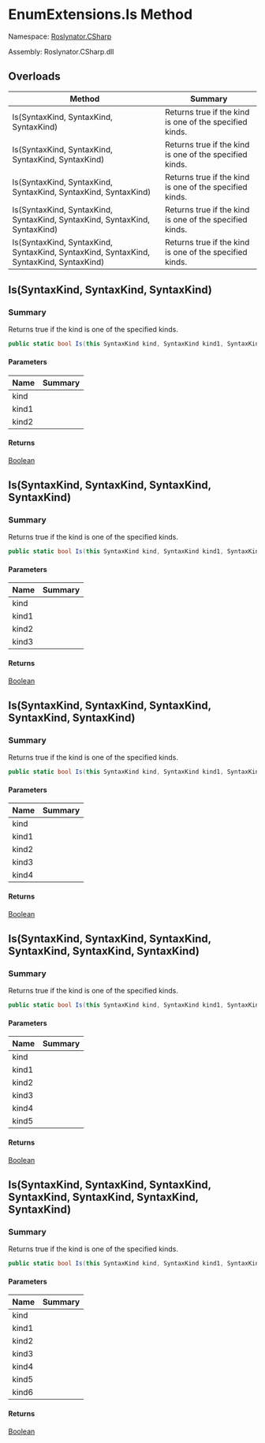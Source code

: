 # EnumExtensions\.Is Method

Namespace: [Roslynator.CSharp](../../README.md)

Assembly: Roslynator\.CSharp\.dll

## Overloads

| Method | Summary |
| ------ | ------- |
| Is\(SyntaxKind, SyntaxKind, SyntaxKind\) | Returns true if the kind is one of the specified kinds\. |
| Is\(SyntaxKind, SyntaxKind, SyntaxKind, SyntaxKind\) | Returns true if the kind is one of the specified kinds\. |
| Is\(SyntaxKind, SyntaxKind, SyntaxKind, SyntaxKind, SyntaxKind\) | Returns true if the kind is one of the specified kinds\. |
| Is\(SyntaxKind, SyntaxKind, SyntaxKind, SyntaxKind, SyntaxKind, SyntaxKind\) | Returns true if the kind is one of the specified kinds\. |
| Is\(SyntaxKind, SyntaxKind, SyntaxKind, SyntaxKind, SyntaxKind, SyntaxKind, SyntaxKind\) | Returns true if the kind is one of the specified kinds\. |

## Is\(SyntaxKind, SyntaxKind, SyntaxKind\)

### Summary

Returns true if the kind is one of the specified kinds\.

```csharp
public static bool Is(this SyntaxKind kind, SyntaxKind kind1, SyntaxKind kind2)
```

#### Parameters

| Name | Summary |
| ---- | ------- |
| kind | |
| kind1 | |
| kind2 | |

#### Returns

[Boolean](https://docs.microsoft.com/en-us/dotnet/api/system.boolean)


## Is\(SyntaxKind, SyntaxKind, SyntaxKind, SyntaxKind\)

### Summary

Returns true if the kind is one of the specified kinds\.

```csharp
public static bool Is(this SyntaxKind kind, SyntaxKind kind1, SyntaxKind kind2, SyntaxKind kind3)
```

#### Parameters

| Name | Summary |
| ---- | ------- |
| kind | |
| kind1 | |
| kind2 | |
| kind3 | |

#### Returns

[Boolean](https://docs.microsoft.com/en-us/dotnet/api/system.boolean)


## Is\(SyntaxKind, SyntaxKind, SyntaxKind, SyntaxKind, SyntaxKind\)

### Summary

Returns true if the kind is one of the specified kinds\.

```csharp
public static bool Is(this SyntaxKind kind, SyntaxKind kind1, SyntaxKind kind2, SyntaxKind kind3, SyntaxKind kind4)
```

#### Parameters

| Name | Summary |
| ---- | ------- |
| kind | |
| kind1 | |
| kind2 | |
| kind3 | |
| kind4 | |

#### Returns

[Boolean](https://docs.microsoft.com/en-us/dotnet/api/system.boolean)


## Is\(SyntaxKind, SyntaxKind, SyntaxKind, SyntaxKind, SyntaxKind, SyntaxKind\)

### Summary

Returns true if the kind is one of the specified kinds\.

```csharp
public static bool Is(this SyntaxKind kind, SyntaxKind kind1, SyntaxKind kind2, SyntaxKind kind3, SyntaxKind kind4, SyntaxKind kind5)
```

#### Parameters

| Name | Summary |
| ---- | ------- |
| kind | |
| kind1 | |
| kind2 | |
| kind3 | |
| kind4 | |
| kind5 | |

#### Returns

[Boolean](https://docs.microsoft.com/en-us/dotnet/api/system.boolean)


## Is\(SyntaxKind, SyntaxKind, SyntaxKind, SyntaxKind, SyntaxKind, SyntaxKind, SyntaxKind\)

### Summary

Returns true if the kind is one of the specified kinds\.

```csharp
public static bool Is(this SyntaxKind kind, SyntaxKind kind1, SyntaxKind kind2, SyntaxKind kind3, SyntaxKind kind4, SyntaxKind kind5, SyntaxKind kind6)
```

#### Parameters

| Name | Summary |
| ---- | ------- |
| kind | |
| kind1 | |
| kind2 | |
| kind3 | |
| kind4 | |
| kind5 | |
| kind6 | |

#### Returns

[Boolean](https://docs.microsoft.com/en-us/dotnet/api/system.boolean)


